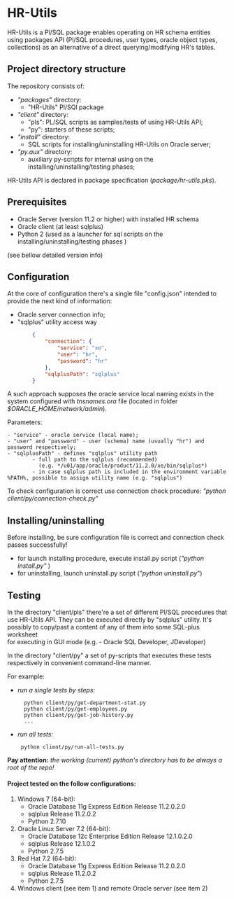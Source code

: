 # HR-Utils
HR-Utils is a Pl/SQL package enables operating on HR schema entities
using packages API (Pl/SQL procedures, user types, oracle object types, collections) 
as an alternative of a direct querying/modifying HR's tables.

## Project directory structure
The repository consists of:
- *"packages"* directory:
     + "HR-Utils" Pl/SQl package  
- *"client"* directory:
     + "pls":  PL/SQL scripts as samples/tests of using HR-Utils API;
     + "py": starters of these scripts;
 - *"install"* directory:     
     - SQL scripts for installing/uninstalling HR-Utils on Oracle server;
 - *"py.aux"* directory:        
     -  auxiliary py-scripts for internal using on the installing/uninstalling/testing phases;

HR-Utils API is declared in package specification (*package/hr-utils.pks*).


## Prerequisites
- Oracle Server (version 11.2 or higher) with installed HR schema
- Oracle client (at least sqlplus)
- Python 2 (used as a launcher for sql scripts on the installing/uninstalling/testing phases )

(see bellow detailed version info)

## Configuration
At the core of configuration there's a single file "config.json"
intended to provide the next kind of information:

- Oracle server connection info;
- "sqlplus" utility access way

```json
        {
            "connection": {
                "service": "xe", 
                "user": "hr",
                "password": "hr"
            },
            "sqlplusPath": "sqlplus"
        }
```        

A such approach supposes the oracle service local naming exists in the system configured with *tnsnames.ora*
file (located in folder *$ORACLE_HOME/network/admin*).

Parameters:

    - "service" - oracle service (local name);
    - "user" and "password" - user (schema) name (usually "hr") and password respectively;
    - "sqlplusPath" - defines "sqlplus" utility path
            - full path to the sqlplus (recommended) 
              (e.g. */u01/app/oracle/product/11.2.0/xe/bin/sqlplus*)  
            - in case sqlplus path is included in the environment variable %PATH%, possible to assign utility name (e.g. "sqlplus")


To check configuration is correct use connection check procedure:
  *"python client/py/connection-check.py"*


## Installing/uninstalling

Before installing, be sure configuration file is correct and connection check passes successfully!

- for launch installing procedure, execute install.py script (*"python install.py"* )
- for uninstalling, launch uninstall.py script (*"python uninstall.py*")


## Testing

In the directory "client/pls" there're a set of different Pl/SQL procedures
that use HR-Utils API. 
They can be executed directly by "sqlplus" utility. 
It's possibly to copy/past a content of any of them into some SQL-plus worksheet  
for executing in GUI mode (e.g. - Oracle SQL Developer, JDeveloper)

In the directory "client/py" a set of py-scripts that executes these tests respectively
in convenient command-line manner.

For example:

- *run a single tests by steps:*

        python client/py/get-department-stat.py
        python client/py/get-employees.py
        python client/py/get-job-history.py
        ...

 - *run all tests:*       

        python client/py/run-all-tests.py

**Pay attention:** *the working (current) python's directory has to be always a root of the repo!*


#### Project tested on the follow configurations:

 1. Windows 7 (64-bit):
    - Oracle Database 11g Express Edition Release 11.2.0.2.0 
    - sqlplus Release 11.2.0.2
    - Python 2.7.10
 2. Oracle Linux Server 7.2 (64-bit):
    - Oracle Database 12c Enterprise Edition Release 12.1.0.2.0    
    - sqlplus Release 12.1.0.2
    - Python 2.7.5
3.  Red Hat 7.2 (64-bit):
    -  Oracle Database 11g Express Edition Release 11.2.0.2.0
    -  sqlplus Release 11.2.0.2
    - Python 2.7.5
 4. Windows client (see item 1) and remote Oracle server (see item 2)       


